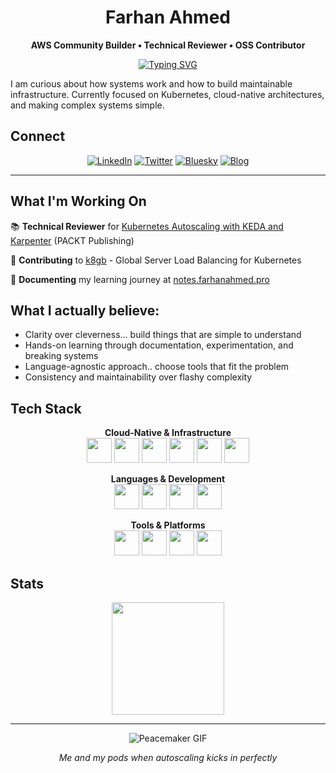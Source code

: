 <div align="center">

# Farhan Ahmed

**AWS Community Builder • Technical Reviewer • OSS Contributor**

[![Typing SVG](https://readme-typing-svg.herokuapp.com?font=JetBrains+Mono&size=20&pause=1000&color=2E8B57&center=true&vCenter=true&width=500&lines=Building+maintainable+systems;Kubernetes+%2B+Cloud+Native;AWS+Community+Builder)](https://git.io/typing-svg)

</div>

I am curious about how systems work and how to build maintainable infrastructure. Currently focused on Kubernetes, cloud-native architectures, and making complex systems simple.

## Connect

<div align="center">

[![LinkedIn](https://img.shields.io/badge/LinkedIn-0077B5?style=for-the-badge&logo=linkedin&logoColor=white)](https://linkedin.com/in/itsfarhan)
[![Twitter](https://img.shields.io/badge/Twitter-1DA1F2?style=for-the-badge&logo=twitter&logoColor=white)](https://x.com/pingfarhan)
[![Bluesky](https://img.shields.io/badge/Bluesky-0285FF?style=for-the-badge&logo=bluesky&logoColor=white)](https://bsky.app/profile/itsfarhan.bsky.social)
[![Blog](https://img.shields.io/badge/Blog-FF5722?style=for-the-badge&logo=rss&logoColor=white)](https://notes.farhanahmed.pro)

<!-- [![Discord](https://img.shields.io/badge/Discord-7289DA?style=for-the-badge&logo=discord&logoColor=white)](https://discord.com/users/pingfarhan) -->

</div>

---

## What I'm Working On

📚 **Technical Reviewer** for [Kubernetes Autoscaling with KEDA and Karpenter](https://www.packtpub.com/en-in/product/kubernetes-autoscaling-9781836643821) (PACKT Publishing)

🔧 **Contributing** to [k8gb](https://github.com/k8gb-io/k8gb) - Global Server Load Balancing for Kubernetes

📝 **Documenting** my learning journey at [notes.farhanahmed.pro](https://notes.farhanahmed.pro)

## What I actually believe:

- Clarity over cleverness... build things that are simple to understand
- Hands-on learning through documentation, experimentation, and breaking systems
- Language-agnostic approach.. choose tools that fit the problem
- Consistency and maintainability over flashy complexity

## Tech Stack

<div align="center">

**Cloud-Native & Infrastructure**  
<img src="https://www.svgrepo.com/show/376331/kubernetes.svg" height="40" width="40"/>
<img src="https://www.svgrepo.com/show/303231/docker-logo.svg" height="40" width="40"/>
<img src="https://www.svgrepo.com/show/448266/aws.svg" height="40" width="40"/>
<img src="https://www.svgrepo.com/show/374008/prometheus.svg" height="40" width="40"/>
<img src="https://www.svgrepo.com/show/353829/grafana.svg" height="40" width="40"/>
<img src="https://www.svgrepo.com/show/373664/helm.svg" height="40" width="40"/>

**Languages & Development**  
<img src="https://www.svgrepo.com/show/452234/java.svg" height="40" width="40"/>
<img src="https://www.svgrepo.com/show/373635/go-gopher.svg" height="40" width="40"/>
<img src="https://www.svgrepo.com/show/354379/spring.svg" height="40" width="40"/>
<img src="https://www.svgrepo.com/show/303251/mysql-logo.svg" height="40" width="40"/>

**Tools & Platforms**  
<img src="https://www.svgrepo.com/show/452210/git.svg" height="40" width="40"/>
<img src="https://www.svgrepo.com/show/475654/github-color.svg" height="40" width="40"/>
<img src="https://www.svgrepo.com/show/354481/ubuntu.svg" height="40" width="40"/>
<img src="https://www.svgrepo.com/show/374171/vscode.svg" height="40" width="40"/>

</div>

## Stats

<div align="center">
<img height="180em" src="https://github-readme-stats-eight-theta.vercel.app/api?username=itsfarhan&show_icons=true&theme=algolia&include_all_commits=true&count_private=true"/>
</div>

---

<!-- <div align="center">

_"Good engineering is calm and deliberate; flashy complexity often hides fragility."_

</div> -->

<div align="center">

![Peacemaker GIF](peacemaker-dance.gif)

<em>Me and my pods when autoscaling kicks in perfectly</em>

</div>
